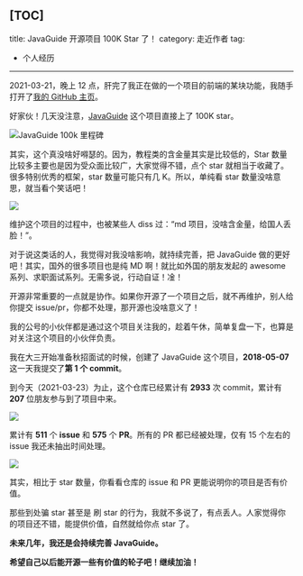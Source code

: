 [TOC]
---
title: JavaGuide 开源项目 100K Star 了！
category: 走近作者
tag:
  - 个人经历
---

2021-03-21，晚上 12 点，肝完了我正在做的一个项目的前端的某块功能，我随手打开了[我的 GitHub 主页](https://github.com/Snailclimb)。

好家伙！几天没注意，[JavaGuide](https://github.com/Snailclimb/JavaGuide) 这个项目直接上了 100K star。

![JavaGuide 100k 里程碑](https://oss.javaguide.cn/github/javaguide/1&e=1643644799&token=kIxbL07-8jAj8w1n4s9zv64FuZZNEATmlU_Vm6zD:zANqh9HQEvvLPm6smyrjvjAt-Ik=.png)

其实，这个真没啥好嘚瑟的。因为，教程类的含金量其实是比较低的，Star 数量比较多主要也是因为受众面比较广，大家觉得不错，点个 star 就相当于收藏了。很多特别优秀的框架，star 数量可能只有几 K。所以，单纯看 star 数量没啥意思，就当看个笑话吧！

![](https://oss.javaguide.cn/github/javaguide/about-the-author/20210323132635635.png)

维护这个项目的过程中，也被某些人 diss 过：“md 项目，没啥含金量，给国人丢脸！”。

对于说这类话的人，我觉得对我没啥影响，就持续完善，把 JavaGuide 做的更好吧！其实，国外的很多项目也是纯 MD 啊！就比如外国的朋友发起的 awesome 系列、求职面试系列。无需多说，行动自证！凎！

开源非常重要的一点就是协作。如果你开源了一个项目之后，就不再维护，别人给你提交 issue/pr，你都不处理，那开源也没啥意义了！

我的公号的小伙伴都是通过这个项目关注我的，趁着午休，简单复盘一下，也算是对关注这个项目的小伙伴负责。

我在大三开始准备秋招面试的时候，创建了 JavaGuide 这个项目，**2018-05-07** 这一天我提交了**第 1 个 commit**。

到今天（2021-03-23）为止，这个仓库已经累计有 **2933** 次 commit，累计有 **207** 位朋友参与到了项目中来。

![](https://oss.javaguide.cn/github/javaguide/about-the-author/watermark,type_ZmFuZ3poZW5naGVpdGk,shadow_10,text_aHR0cHM6Ly9ibG9nLmNzZG4ubmV0L3FxXzM0MzM3Mjcy,size_16,color_FFFFFF,t_70.png)

累计有 **511** 个 **issue** 和 **575** 个 **PR**。所有的 PR 都已经被处理，仅有 15 个左右的 issue 我还未抽出时间处理。

![](https://oss.javaguide.cn/github/javaguide/about-the-author/watermark,type_ZmFuZ3poZW5naGVpdGk,shadow_10,text_aHR0cHM6Ly9ibG9nLmNzZG4ubmV0L3FxXzM0MzM3Mjcy,size_16,color_FFFFFF,t_70-20230309224044850.png)

其实，相比于 star 数量，你看看仓库的 issue 和 PR 更能说明你的项目是否有价值。

那些到处骗 star 甚至是 刷 star 的行为，我就不多说了，有点丢人。人家觉得你的项目还不错，能提供价值，自然就给你点 star 了。

**未来几年，我还是会持续完善 JavaGuide。**

**希望自己以后能开源一些有价值的轮子吧！继续加油！**
